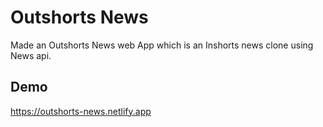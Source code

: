 # Outshorts News

Made an Outshorts News web App which is an Inshorts news clone using News api.


## Demo

https://outshorts-news.netlify.app
